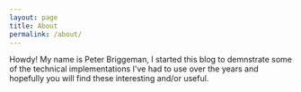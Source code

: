 ```yaml
---
layout: page
title: About
permalink: /about/
---
```


Howdy!  My name is Peter Briggeman, I started this blog to demnstrate some of the technical implementations I've had to use over the years and hopefully you will find these interesting and/or useful.
